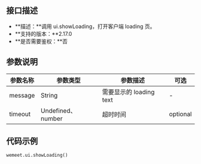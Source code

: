 ## 接口描述
- **描述：**调用 ui.showLoading，打开客户端 loading 页。
- **支持的版本：**2.17.0
- **是否需要鉴权：**否

## 参数说明

| 参数名称 | 参数类型 | 参数描述 | 可选 |
| --- | --- | --- | --- |
| message | String | 需要显示的 loading text |-|
| timeout | Undefined、number | 超时时间 | optional |

## 代码示例
```plaintext
wemeet.ui.showLoading()
```
